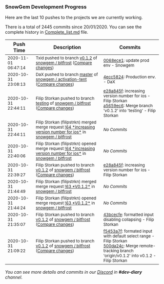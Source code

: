 
### SnowGem Development Progress

Here are the last 10 pushes to the projects we are currently working.

There is a total of 2445 commits since 20/01/2020. You can see the complete history in
 [Complete_list.md](Complete_list.md) file.

| Push Time | Description | Commits |
| --- | --- | --- |
| <sub>2020-11-01 06:47:14</sub> | <sub>Txid pushed to branch [v0\.1\.2](https://gitlab.com/snowgem/bitfrost/commits/v0.1.2) of [snowgem / bitfrost](https://gitlab.com/snowgem/bitfrost) ([Compare changes](https://gitlab.com/snowgem/bitfrost/compare/e28a845f08e2d11ef6a5549b864afe2cbcfec865...0068ece1b46cadfca4ac145de5cc6f19198ca3e5))</sub> | <sub>[0068ece1](https://gitlab.com/snowgem/bitfrost/-/commit/0068ece1b46cadfca4ac145de5cc6f19198ca3e5): update prod env - Snowgem</sub> |
| <sub>2020-10-31 23:08:13</sub> | <sub>DaX pushed to branch [master](https://gitlab.com/snowgem/activation-tent/commits/master) of [snowgem / activation\-tent](https://gitlab.com/snowgem/activation-tent) ([Compare changes](https://gitlab.com/snowgem/activation-tent/compare/65b445e3fa8be1e652e3659267934c2dc359df27...4ecc5824965553ee1afa692af125fe95b174fe3a))</sub> | <sub>[4ecc5824](https://gitlab.com/snowgem/activation-tent/-/commit/4ecc5824965553ee1afa692af125fe95b174fe3a): Production env. - DaX</sub> |
| <sub>2020-10-31 22:44:11</sub> | <sub>Filip Storkan pushed to branch [testing](https://gitlab.com/snowgem/bitfrost/commits/testing) of [snowgem / bitfrost](https://gitlab.com/snowgem/bitfrost) ([Compare changes](https://gitlab.com/snowgem/bitfrost/compare/29aa7c13b189cbc9960e27c09456a7bc318d3f55...a5659ec6844f46b8be5f754205cb6fc93c212247))</sub> | <sub>[e28a845f](https://gitlab.com/snowgem/bitfrost/-/commit/e28a845f08e2d11ef6a5549b864afe2cbcfec865): increasing version number for ios - Filip Storkan<br>[a5659ec6](https://gitlab.com/snowgem/bitfrost/-/commit/a5659ec6844f46b8be5f754205cb6fc93c212247): Merge branch 'v0.1.2' into 'testing' - Filip Storkan</sub> |
| <sub>2020-10-31 22:44:11</sub> | <sub>Filip Storkan (filipstrkn) merged merge request [\!64 \*increasing version number for ios\*](https://gitlab.com/snowgem/bitfrost/-/merge_requests/64) in [snowgem / bitfrost](https://gitlab.com/snowgem/bitfrost)</sub> | <sub>_No Commits_</sub> |
| <sub>2020-10-31 22:40:06</sub> | <sub>Filip Storkan (filipstrkn) opened merge request [\!64 \*increasing version number for ios\*](https://gitlab.com/snowgem/bitfrost/-/merge_requests/64) in [snowgem / bitfrost](https://gitlab.com/snowgem/bitfrost)</sub> | <sub>_No Commits_</sub> |
| <sub>2020-10-31 22:39:27</sub> | <sub>Filip Storkan pushed to branch [v0\.1\.2](https://gitlab.com/snowgem/bitfrost/commits/v0.1.2) of [snowgem / bitfrost](https://gitlab.com/snowgem/bitfrost) ([Compare changes](https://gitlab.com/snowgem/bitfrost/compare/43bcecfe15b6abe9e3e26f84047df8b74bf4405e...e28a845f08e2d11ef6a5549b864afe2cbcfec865))</sub> | <sub>[e28a845f](https://gitlab.com/snowgem/bitfrost/-/commit/e28a845f08e2d11ef6a5549b864afe2cbcfec865): increasing version number for ios - Filip Storkan</sub> |
| <sub>2020-10-31 21:44:49</sub> | <sub>Filip Storkan (filipstrkn) merged merge request [\!63 \*V0\.1\.2\*](https://gitlab.com/snowgem/bitfrost/-/merge_requests/63) in [snowgem / bitfrost](https://gitlab.com/snowgem/bitfrost)</sub> | <sub>_No Commits_</sub> |
| <sub>2020-10-31 21:44:24</sub> | <sub>Filip Storkan (filipstrkn) opened merge request [\!63 \*V0\.1\.2\*](https://gitlab.com/snowgem/bitfrost/-/merge_requests/63) in [snowgem / bitfrost](https://gitlab.com/snowgem/bitfrost)</sub> | <sub>_No Commits_</sub> |
| <sub>2020-10-31 21:35:07</sub> | <sub>Filip Storkan pushed to branch [v0\.1\.2](https://gitlab.com/snowgem/bitfrost/commits/v0.1.2) of [snowgem / bitfrost](https://gitlab.com/snowgem/bitfrost) ([Compare changes](https://gitlab.com/snowgem/bitfrost/compare/500da24c4ebe0dfb7190f477ac677698725bb731...43bcecfe15b6abe9e3e26f84047df8b74bf4405e))</sub> | <sub>[43bcecfe](https://gitlab.com/snowgem/bitfrost/-/commit/43bcecfe15b6abe9e3e26f84047df8b74bf4405e): formatted input disabling collapsing - Filip Storkan</sub> |
| <sub>2020-10-31 21:09:22</sub> | <sub>Filip Storkan pushed to branch [v0\.1\.2](https://gitlab.com/snowgem/bitfrost/commits/v0.1.2) of [snowgem / bitfrost](https://gitlab.com/snowgem/bitfrost) ([Compare changes](https://gitlab.com/snowgem/bitfrost/compare/63bab122522b46540157c7aecb5e2e7e6127a09f...500da24c4ebe0dfb7190f477ac677698725bb731))</sub> | <sub>[f5453a7f](https://gitlab.com/snowgem/bitfrost/-/commit/f5453a7f9d173434822c1d09ffb323be0a55bbdf): formated input with default select range - Filip Storkan<br>[500da24c](https://gitlab.com/snowgem/bitfrost/-/commit/500da24c4ebe0dfb7190f477ac677698725bb731): Merge remote-tracking branch 'origin/v0.1.2' into v0.1.2 - Filip Storkan</sub> |

_You can see more details and commits in our [Discord](https://discord.gg/zumGnbg) in **#dev-diary** channel._
